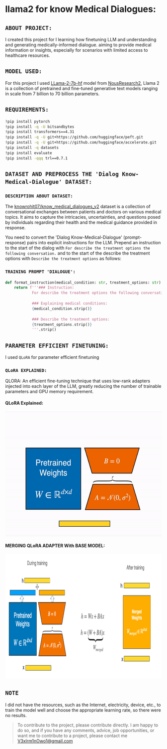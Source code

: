 



# llama2 for know Medical Dialogues:



## `ABOUT PROJECT:`

I created this project for I learning how finetuning LLM and understanding and generating medically-informed dialogue.  aiming to provide medical information or insights, especially for scenarios with limited access to healthcare resources.



## `MODEL USED:`
For this project I used <a href='https://huggingface.co/NousResearch/Llama-2-7b-hf'>LLama-2-7b-hf</a> model from <a href='https://huggingface.co/NousResearch2'>NousResearch2</a>, Llama 2 is a collection of pretrained and fine-tuned generative text models ranging in scale from 7 billion to 70 billion parameters.


## `REQUIREMENTS:`

```zsh
!pip install pytorch
!pip install -q -U bitsandbytes
!pip install transformers==4.31
!pip install -q -U git+https://github.com/huggingface/peft.git
!pip install -q -U git+https://github.com/huggingface/accelerate.git
!pip install -q datasets
!pip install evaluate
!pip install -qqq trl==0.7.1
```


## `DATASET AND PREPROCESS THE 'Dialog Know-Medical-Dialogue' DATASET:`


### `DESCRIPTION ABOUT DATASET:`

The <a href='https://huggingface.co/datasets/knowrohit07/know_medical_dialogue_v2'>knowrohit07/know_medical_dialogues_v2</a> dataset is a collection of conversational exchanges between patients and doctors on various medical topics. It aims to capture the intricacies, uncertainties, and questions posed by individuals regarding their health and the medical guidance provided in response.

You need to convert the 'Dialog Know-Medical-Dialogue' (prompt-response) pairs into explicit instructions for the LLM. Prepend an instruction to the start of the dialog with `For describe the treatment options the following conversation.` and to the start of the describe the treatment options with `Describe the treatment options` as follows:

### `TRAINING PROMPT 'DIALOGUE':`

```py
def format_instruction(medical_condition: str, treatment_options: str):
	return f'''### Instruction:
            For describe the treatment options the following conversation.

            ### Explaining medical conditions:
            {medical_condition.strip()}

            ### Describe the treatment options:
            {treatment_options.strip()}
            '''.strip()
```



## `PARAMETER EFFICIENT FINETUNING:`

I used `QLoRA` for parameter efficient finetuning

### `QLoRA EXPLAINED:`

QLORA: An efficient fine-tuning technique that uses low-rank adapters injected into each layer of the LLM, greatly reducing the number of trainable parameters and GPU memory requirement.

#### QLoRA Explained:
<img src='assets\QLoRA Explained.gif' width=100% height='400px'/>

#### MERGING QLoRA ADAPTER With BASE MODEL:
<img src='assets\Merging LoRA ADAPTER With BASE MODEL.png' width=100% height='400px'/>


## `NOTE`

I did not have the resources, such as the Internet, electricity, device, etc., to train the model well and choose the appropriate learning rate, so there were no results.


> To contribute to the project, please contribute directly. I am happy to do so, and if you have any comments, advice, job opportunities, or want me to contribute to a project, please contact me <a href='mailto:V3xlrm1nOwo1@gmail.com' target='blank'>V3xlrm1nOwo1@gmail.com</a>